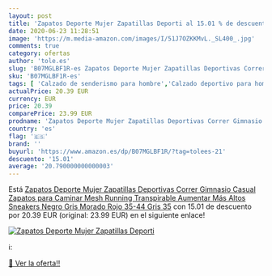 ```yaml
---
layout: post
title: 'Zapatos Deporte Mujer Zapatillas Deporti al 15.01 % de descuento'
date: 2020-06-23 11:28:51
image: 'https://m.media-amazon.com/images/I/51J7OZKKMvL._SL400_.jpg'
comments: true
category: ofertas
author: 'tole.es'
slug: 'B07MGLBF1R-es Zapatos Deporte Mujer Zapatillas Deportivas Correr...'
sku: 'B07MGLBF1R-es'
tags: [ 'Calzado de senderismo para hombre','Calzado deportivo para hombre','Chanclas y sandalias de piscina para hombre','Zapatillas de senderismo para hombre','Zapatillas y calzado deportivo para hombre','Zapatos','Zapatos para hombre','Zapatos y complementos','zapatos', ]
actualPrice: 20.39 EUR
currency: EUR
price: 20.39
comparePrice: 23.99 EUR
prodname: 'Zapatos Deporte Mujer Zapatillas Deportivas Correr Gimnasio Casual Zapatos para Caminar Mesh Running Transpirable Aumentar Más Altos Sneakers Negro Gris Morado Rojo 35-44 Gris 35'
country: 'es'
flag: '🇪🇸'
brand: ''
buyurl: 'https://www.amazon.es/dp/B07MGLBF1R/?tag=tolees-21'
descuento: '15.01'
average: '20.790000000000003'
---
```


Está [Zapatos Deporte Mujer Zapatillas Deportivas Correr Gimnasio Casual Zapatos para Caminar Mesh Running Transpirable Aumentar Más Altos Sneakers Negro Gris Morado Rojo 35-44 Gris 35](https://www.amazon.es/dp/B07MGLBF1R/?tag=tolees-21) con 15.01 de descuento por 20.39 EUR (original: 23.99 EUR) en el siguiente enlace!

[![Zapatos Deporte Mujer Zapatillas Deporti](https://m.media-amazon.com/images/I/51J7OZKKMvL._SL400_.jpg)](https://www.amazon.es/dp/B07MGLBF1R/?tag=tolees-21)

ℹ️:


[🛒 Ver la oferta!!](https://www.amazon.es/dp/B07MGLBF1R/?tag=tolees-21)
